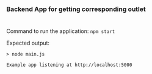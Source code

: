 ### Backend App for getting corresponding outlet
#
Command to run the application: ```npm start```

Expected output:
```
> node main.js

Example app listening at http://localhost:5000
```
